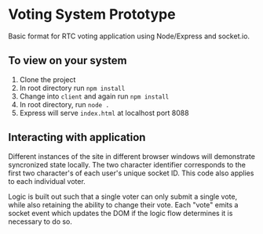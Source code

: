 # Voting System Prototype

Basic format for RTC voting application using Node/Express and socket.io.

## To view on your system
1. Clone the project
2. In root directory run ``npm install``
3. Change into ``client`` and again run ``npm install``
4. In root directory, run ``node .``
5. Express will serve ``index.html`` at localhost port 8088

## Interacting with application
Different instances of the site in different browser windows will demonstrate syncronized state locally. The two character identifier corresponds to the first two character's of each user's unique socket ID. This code also applies to each individual voter.

Logic is built out such that a single voter can only submit a single vote, while also retaining the ability to change their vote. Each "vote" emits a socket event which updates the DOM if the logic flow determines it is necessary to do so.